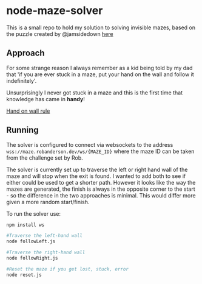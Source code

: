 # node-maze-solver

This is a small repo to hold my solution to solving invisible mazes, based on the puzzle created by @jamsidedown [here](https://maze.robanderson.dev/)

## Approach
For some strange reason I always remember as a kid being told by my dad that 'if you are ever stuck in a maze, put your hand on the wall and follow it indefinitely'.

Unsurprisingly I never got stuck in a maze and this is the first time that knowledge has came in **handy**!

[Hand on wall rule](https://en.wikipedia.org/wiki/Maze-solving_algorithm#Hand_On_Wall_Rule)

## Running
The solver is configured to connect via websockets to the address `wss://maze.robanderson.dev/ws/{MAZE_ID}` where the maze ID can be taken from the challenge set by Rob.

The solver is currently set up to traverse the left or right hand wall of the maze and will stop when the exit is found. I wanted to add both to see if either could be used to get a shorter path.
However it looks like the way the mazes are generated, the finish is always in the opposite corner to the start - so the difference in the two approaches is minimal. This would differ more given a more random start/finish.

To run the solver use:

```bash
npm install ws

#Traverse the left-hand wall
node followLeft.js

#Traverse the right-hand wall
node followRight.js

#Reset the maze if you get lost, stuck, error
node reset.js
```
